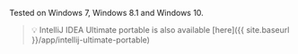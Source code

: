 Tested on Windows 7, Windows 8.1 and Windows 10.

> :bulb: IntelliJ IDEA Ultimate portable is also available [here]({{ site.baseurl }}/app/intellij-ultimate-portable)